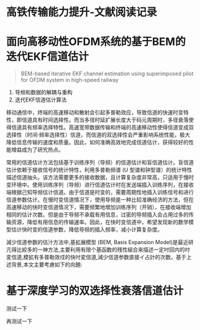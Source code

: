 # 高铁传输能力提升-文献阅读记录

# 面向高移动性OFDM系统的基于BEM的迭代EKF信道估计

> BEM-based iterative EKF channel estimation using superimposed pilot for OFDM system in high-speed railway

1. 导频和数据的解耦与重构
2. 迭代EKF信道估计算法

移动通信中，终端的高速移动和散射会引起多普勒效应，导致信道的快速时变特性，即信道具有时间选择性。而当多径时延扩展长度大于码元周期时，多径衰落使得信道具有频率选择特性。高速宽带数据传输和终端的高速移动性使得信道变成双选择性（时间·频率选择性）信道，而信道的双选择性会严重影响系统性能，极大降低信息传输的速度和质量。因此，如何准确高效地完成信道估计，获得较好的性能增益成为了研宄热点。

常用的信道估计方法包括基于训练序列（导频）的信道估计和盲信道估计。盲信道估计依赖于接收信号的统计特性，利用多普勒频谱 (U 型谱和钟型谱）的统计特性描述信道抽头。该方法需要更多的接收数据，且计算复杂度非常高，只适用于慢时变环境中。使用训练序列（导频）进行信道估计时在发送端插入训练序列，在接收端根据己知导频估计信道。由于信道是时变的，需要周期性地插入训练信号和进行信道参数估计。在慢时变信道情况下，使用导频是一种比较准确经济的方法，但在高速移动的快时变信道情况下，需要频繁地增加训练序列（开销），在接收端增加相同的估计次数。但是由于导频不承载有用信息，过密的导频插入会占用过多的传输资源，降低有用信息的传输速率。因此，在快时变信道中，希望发现新的数学模型估计快时变的信道参数，降低导频的插入频率，减小计算复杂度。

減少信道参数的估汁方法中,基拡展模型 (BEM, Basis Expansion ModeI)是最近研亢得比絞多的一神方法,主要利用有限个基函数的残性組合来描述一定吋回内的吋変信道,模拡有多普勒效戍的快吋変信道,減少信道参数直接イ占計的次数。基于上述背景,本文主要考慮如下的向題:

# 基于深度学习的双选择性衰落信道估计

测试一下

再测试一下
